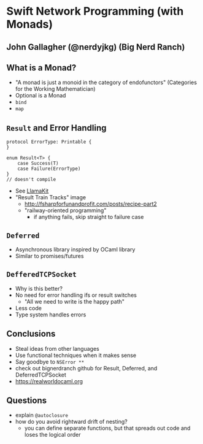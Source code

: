 # Swift Network Programming (with Monads)
## John Gallagher (@nerdyjkg) (Big Nerd Ranch)

## What is a Monad?
- "A monad is just a monoid in the category of endofunctors" (Categories for the Working Mathematician)
- Optional is a Monad
- `bind`
- `map`

## `Result` and Error Handling
```
protocol ErrorType: Printable {
}

enum Result<T> {
    case Success(T)
    case Failure(ErrorType)
}
// doesn't compile
```
- See [LlamaKit](https://github.com/LlamaKit/LlamaKit)
- "Result Train Tracks" image
    + http://fsharpforfunandprofit.com/posts/recipe-part2
    + "railway-oriented programming"
        + if anything fails, skip straight to failure case

## `Deferred`
- Asynchronous library inspired by OCaml library
- Similar to promises/futures

## `DefferedTCPSocket`

- Why is this better?
- No need for error handling ifs or result switches
    - "All we need to write is the happy path"
- Less code
- Type system handles errors

## Conclusions
- Steal ideas from other languages
- Use functional techniques when it makes sense
- Say goodbye to `NSError **`
- check out bignerdranch github for Result, Deferred, and DeferredTCPSocket
- https://realworldocaml.org

## Questions
- explain `@autoclosure`
- how do you avoid rightward drift of nesting?
    + you can define separate functions, but that spreads out code and loses the logical order
